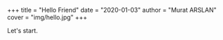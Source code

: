 +++
title = "Hello Friend"
date = "2020-01-03"
author = "Murat ARSLAN"
cover = "img/hello.jpg"
+++

Let's start.



